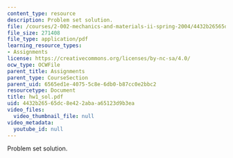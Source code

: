 ```yaml
---
content_type: resource
description: Problem set solution.
file: /courses/2-002-mechanics-and-materials-ii-spring-2004/4432b26565dc8e422abaa65123d9b3ea_hw1_sol.pdf
file_size: 271408
file_type: application/pdf
learning_resource_types:
- Assignments
license: https://creativecommons.org/licenses/by-nc-sa/4.0/
ocw_type: OCWFile
parent_title: Assignments
parent_type: CourseSection
parent_uid: 6565ed1e-4075-5c8e-6db0-b87cc0e2bbc2
resourcetype: Document
title: hw1_sol.pdf
uid: 4432b265-65dc-8e42-2aba-a65123d9b3ea
video_files:
  video_thumbnail_file: null
video_metadata:
  youtube_id: null
---
```

Problem set solution.